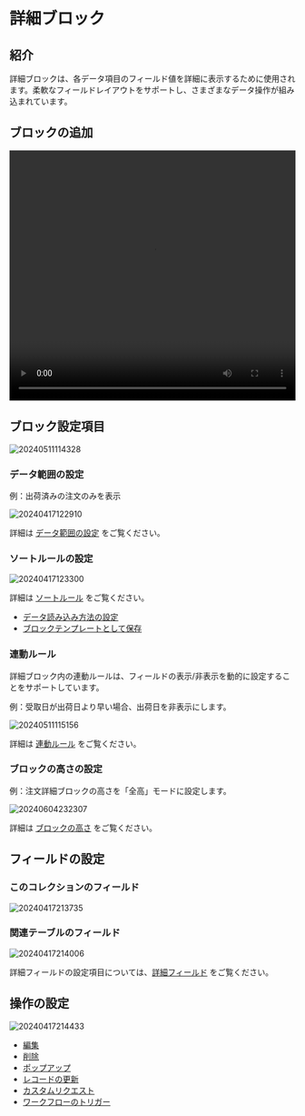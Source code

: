 # 詳細ブロック

## 紹介

詳細ブロックは、各データ項目のフィールド値を詳細に表示するために使用されます。柔軟なフィールドレイアウトをサポートし、さまざまなデータ操作が組み込まれています。

## ブロックの追加

<video width="100%" height="440" controls>
      <source src="https://static-docs.nocobase.com/20240417122622.mp4" type="video/mp4">
</video>

## ブロック設定項目

![20240511114328](https://static-docs.nocobase.com/20240511114328.png)

### データ範囲の設定

例：出荷済みの注文のみを表示

![20240417122910](https://static-docs.nocobase.com/20240417122910.png)

詳細は [データ範囲の設定](/handbook/ui/blocks/block-settings/data-scope) をご覧ください。

### ソートルールの設定

![20240417123300](https://static-docs.nocobase.com/20240417123300.png)

詳細は [ソートルール](/handbook/ui/blocks/block-settings/sorting-rule) をご覧ください。

- [データ読み込み方法の設定](/handbook/ui/blocks/block-settings/loading-mode)
- [ブロックテンプレートとして保存](/handbook/block-template)

### 連動ルール

詳細ブロック内の連動ルールは、フィールドの表示/非表示を動的に設定することをサポートしています。

例：受取日が出荷日より早い場合、出荷日を非表示にします。

![20240511115156](https://static-docs.nocobase.com/20240511115156.png)

詳細は [連動ルール](/handbook/ui/blocks/block-settings/field-linkage-rule) をご覧ください。

### ブロックの高さの設定

例：注文詳細ブロックの高さを「全高」モードに設定します。

![20240604232307](https://static-docs.nocobase.com/20240604232307.gif)

詳細は [ブロックの高さ](/handbook/ui/blocks/block-settings/block-height) をご覧ください。

## フィールドの設定

### このコレクションのフィールド

![20240417213735](https://static-docs.nocobase.com/20240417213735.png)

### 関連テーブルのフィールド

![20240417214006](https://static-docs.nocobase.com/20240417214006.png)

詳細フィールドの設定項目については、[詳細フィールド](/handbook/ui/fields/generic/detail-form-item) をご覧ください。

## 操作の設定

![20240417214433](https://static-docs.nocobase.com/20240417214433.png)

- [編集](/handbook/ui/actions/types/edit)
- [削除](/handbook/ui/actions/types/delete)
- [ポップアップ](/handbook/ui/actions/types/pop-up)
- [レコードの更新](/handbook/ui/actions/types/update-record)
- [カスタムリクエスト](/handbook/action-custom-request)
- [ワークフローのトリガー](/handbook/workflow/manual/triggers/custom-action)

